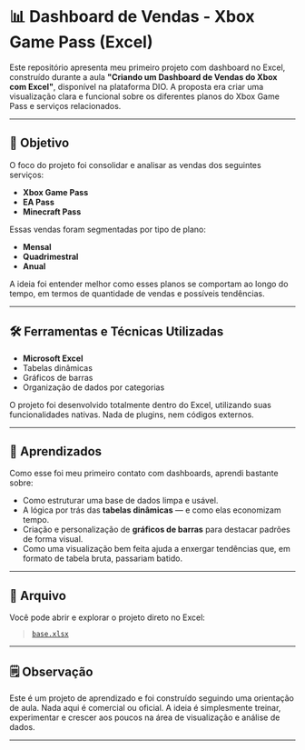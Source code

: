 # 📊 Dashboard de Vendas - Xbox Game Pass (Excel)

Este repositório apresenta meu primeiro projeto com dashboard no Excel, construído durante a aula **"Criando um Dashboard de Vendas do Xbox com Excel"**, disponível na plataforma DIO. A proposta era criar uma visualização clara e funcional sobre os diferentes planos do Xbox Game Pass e serviços relacionados.

---

## 🎯 Objetivo

O foco do projeto foi consolidar e analisar as vendas dos seguintes serviços:

- **Xbox Game Pass**
- **EA Pass**
- **Minecraft Pass**

Essas vendas foram segmentadas por tipo de plano:

- **Mensal**
- **Quadrimestral**
- **Anual**

A ideia foi entender melhor como esses planos se comportam ao longo do tempo, em termos de quantidade de vendas e possíveis tendências.

---

## 🛠️ Ferramentas e Técnicas Utilizadas

- **Microsoft Excel**
- Tabelas dinâmicas
- Gráficos de barras
- Organização de dados por categorias

O projeto foi desenvolvido totalmente dentro do Excel, utilizando suas funcionalidades nativas. Nada de plugins, nem códigos externos.

---

## 🧠 Aprendizados

Como esse foi meu primeiro contato com dashboards, aprendi bastante sobre:

- Como estruturar uma base de dados limpa e usável.
- A lógica por trás das **tabelas dinâmicas** — e como elas economizam tempo.
- Criação e personalização de **gráficos de barras** para destacar padrões de forma visual.
- Como uma visualização bem feita ajuda a enxergar tendências que, em formato de tabela bruta, passariam batido.

---

## 📁 Arquivo

Você pode abrir e explorar o projeto direto no Excel:

> [`base.xlsx`](./primeiro_dashboard.xlsx)

---

## 🗒️ Observação

Este é um projeto de aprendizado e foi construído seguindo uma orientação de aula. Nada aqui é comercial ou oficial. A ideia é simplesmente treinar, experimentar e crescer aos poucos na área de visualização e análise de dados.

---

